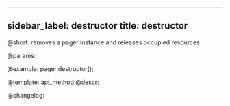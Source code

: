 
---
sidebar_label: destructor
title: destructor
---          

@short: removes a pager instance and releases occupied resources


@params:




@example:
pager.destructor();


@template: api_method
@descr:





@changelog:



